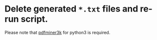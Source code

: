 # Delete generated `*.txt` files and re-run script.

Please note that [pdfminer3k](https://pypi.python.org/pypi/pdfminer3k/) for python3 is required.